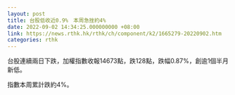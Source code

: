 ```yaml
---
layout: post
title: 台股低收近0.9%　本周急挫約4%
date: 2022-09-02 14:34:25.000000000 +08:00
link: https://news.rthk.hk/rthk/ch/component/k2/1665279-20220902.htm
categories: rthk
---
```


台股連續兩日下跌，加權指數收報14673點，跌128點，跌幅0.87%，創逾1個半月新低。

指數本周累計跌約4%。

